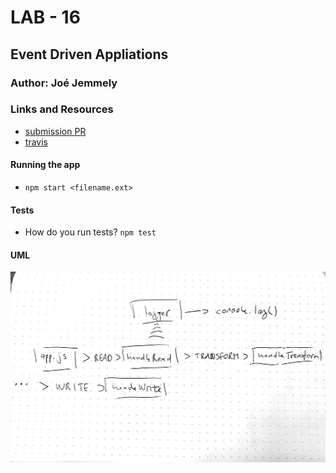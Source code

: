 # LAB - 16

## Event Driven Appliations

### Author: Joé Jemmely

### Links and Resources

- [submission PR](https://github.com/401-advanced-javascript-joejemmely/lab-16/pull/1)
- [travis](https://travis-ci.com/401-advanced-javascript-joejemmely/lab-16)

#### Running the app

- `npm start <filename.ext>`

#### Tests

- How do you run tests? `npm test`

#### UML

![UML](./uml.jpg)
